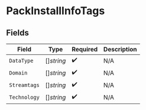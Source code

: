 # PackInstallInfoTags


## Fields

| Field              | Type               | Required           | Description        |
| ------------------ | ------------------ | ------------------ | ------------------ |
| `DataType`         | []*string*         | :heavy_check_mark: | N/A                |
| `Domain`           | []*string*         | :heavy_check_mark: | N/A                |
| `Streamtags`       | []*string*         | :heavy_check_mark: | N/A                |
| `Technology`       | []*string*         | :heavy_check_mark: | N/A                |